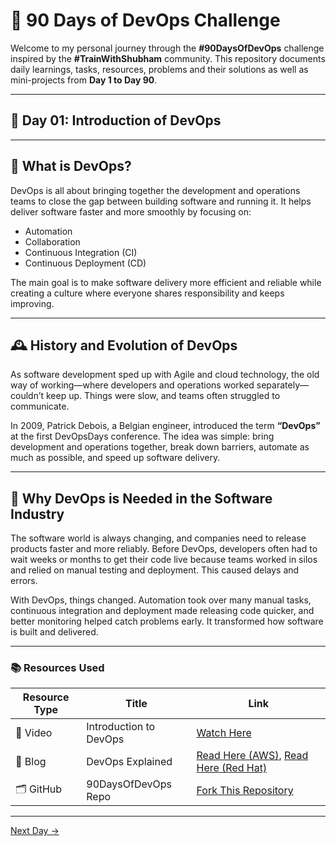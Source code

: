 # 🚀 90 Days of DevOps Challenge

Welcome to my personal journey through the **#90DaysOfDevOps** challenge inspired by the **#TrainWithShubham** community. This repository documents daily learnings, tasks, resources, problems and their solutions as well as mini-projects from **Day 1 to Day 90**.

---

## 📅 Day 01: Introduction of DevOps

---

## 🧠 What is DevOps?

DevOps is all about bringing together the development and operations teams to close the gap between building software and running it. It helps deliver software faster and more smoothly by focusing on:

- Automation  
- Collaboration  
- Continuous Integration (CI)  
- Continuous Deployment (CD)  

The main goal is to make software delivery more efficient and reliable while creating a culture where everyone shares responsibility and keeps improving.

---

## 🕰️ History and Evolution of DevOps

As software development sped up with Agile and cloud technology, the old way of working—where developers and operations worked separately—couldn’t keep up. Things were slow, and teams often struggled to communicate.

In 2009, Patrick Debois, a Belgian engineer, introduced the term **“DevOps”** at the first DevOpsDays conference. The idea was simple: bring development and operations together, break down barriers, automate as much as possible, and speed up software delivery.

---

## 🧩 Why DevOps is Needed in the Software Industry

The software world is always changing, and companies need to release products faster and more reliably. Before DevOps, developers often had to wait weeks or months to get their code live because teams worked in silos and relied on manual testing and deployment. This caused delays and errors.

With DevOps, things changed. Automation took over many manual tasks, continuous integration and deployment made releasing code quicker, and better monitoring helped catch problems early. It transformed how software is built and delivered.

---

### 📚 Resources Used

| Resource Type | Title                 | Link                                                                                  |
|---------------|-----------------------|---------------------------------------------------------------------------------------|
| 🎥 Video      | Introduction to DevOps | [Watch Here](https://www.youtube.com/live/kvbc4y5LOXU?si=qoQsbovd2EuIICem)           |
| 📖 Blog       | DevOps Explained      | [Read Here (AWS)](https://aws.amazon.com/devops/what-is-devops/), [Read Here (Red Hat)](https://www.redhat.com/en/topics/devops) |
| 🗂️ GitHub     | 90DaysOfDevOps Repo   | [Fork This Repository](https://github.com/LondheShubham153/90DaysOfDevOps)          |

---
[Next Day →](../Day-02/README.md)
